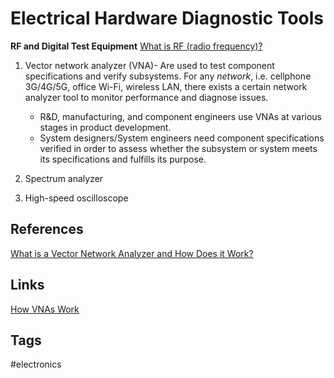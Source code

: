 # Electrical Hardware Diagnostic Tools 

**RF and Digital Test Equipment** [What is RF (radio frequency)? ](../202110281808)

1. Vector network analyzer (VNA)- Are used to test component specifications and verify subsystems. For any *network*, i.e. cellphone 3G/4G/5G, office Wi-Fi, wireless LAN, there exists a certain network analyzer tool to monitor performance and diagnose issues.
	* R&D, manufacturing, and component engineers use VNAs at various stages in product development.
	* System designers/System engineers need component specifications verified in order to assess whether the subsystem or system meets its specifications and fulfills its purpose.
 
2. Spectrum analyzer
3. High-speed oscilloscope


## References
[What is a Vector Network Analyzer and How Does it Work?](https://www.tek.com/document/primer/what-vector-network-analyzer-and-how-does-it-work)

## Links
[How VNAs Work](../202110281847)

## Tags
#electronics
